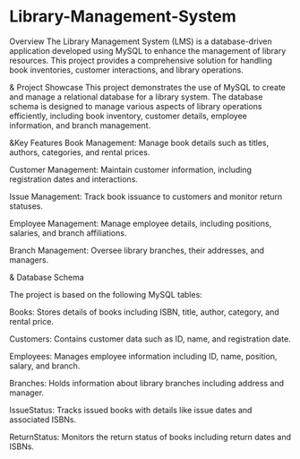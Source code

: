 # Library-Management-System
Overview The Library Management System (LMS) is a database-driven application developed using MySQL to enhance the management of library resources. This project provides a comprehensive solution for handling book inventories, customer interactions, and library operations.

& Project Showcase
This project demonstrates the use of MySQL to create and manage a relational database for a library system. The database schema is designed to manage various aspects of library operations efficiently, including book inventory, customer details, employee information, and branch management.

&Key Features
Book Management: Manage book details such as titles, authors, categories, and rental prices.

Customer Management: Maintain customer information, including registration dates and interactions.

Issue Management: Track book issuance to customers and monitor return statuses.

Employee Management: Manage employee details, including positions, salaries, and branch affiliations.

Branch Management: Oversee library branches, their addresses, and managers.

& Database Schema

The project is based on the following MySQL tables:

Books: Stores details of books including ISBN, title, author, category, and rental price.

Customers: Contains customer data such as ID, name, and registration date.

Employees: Manages employee information including ID, name, position, salary, and branch.

Branches: Holds information about library branches including address and manager.

IssueStatus: Tracks issued books with details like issue dates and associated ISBNs.

ReturnStatus: Monitors the return status of books including return dates and ISBNs.

